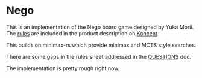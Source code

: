 Nego
==

This is an implementation of the Nego board game designed by Yuka Morii. The
[rules](https://koncent.net/00/wp-content/uploads/2023/08/nego-rule.pdf) are
included in the product description on [Koncent](https://koncent.jp/view/item/000000001904).


This builds on minimax-rs which provide minimax and MCTS style searches.

There are some gaps in the rules sheet addressed in the [QUESTIONS](QUESTIONS.md) doc.

The implementation is pretty rough right now.
